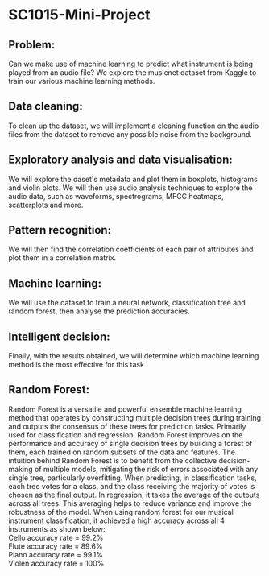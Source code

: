 # SC1015-Mini-Project

## Problem: 
Can we make use of machine learning to predict what instrument is being played from an audio file? We explore the musicnet dataset from Kaggle to train our various machine learning methods.

## Data cleaning: 
To clean up the dataset, we will implement a cleaning function on the audio files from the dataset to remove any possible noise from the background.

## Exploratory analysis and data visualisation:
We will explore the daset's metadata and plot them in boxplots, histograms and violin plots. We will then use audio analysis techniques to explore the audio data, such as waveforms, spectrograms, MFCC heatmaps, scatterplots and more.

## Pattern recognition: 
We will then find the correlation coefficients of each pair of attributes and plot them in a correlation matrix.

## Machine learning: 
We will use the dataset to train a neural network, classification tree and random forest, then analyse the prediction accuracies.

## Intelligent decision: 
Finally, with the results obtained, we will determine which machine learning method is the most effective for this task

## Random Forest: 
Random Forest is a versatile and powerful ensemble machine learning method that operates by constructing multiple decision trees during training and outputs the consensus of these trees for prediction tasks. Primarily used for classification and regression, Random Forest improves on the performance and accuracy of single decision trees by building a forest of them, each trained on random subsets of the data and features. The intuition behind Random Forest is to benefit from the collective decision-making of multiple models, mitigating the risk of errors associated with any single tree, particularly overfitting. When predicting, in classification tasks, each tree votes for a class, and the class receiving the majority of votes is chosen as the final output. In regression, it takes the average of the outputs across all trees. This averaging helps to reduce variance and improve the robustness of the model. When using random forest for our musical instrument classification, it achieved a high accuracy across all 4 instruments as shown below: <br />
Cello accuracy rate = 99.2%<br />
Flute accuracy rate = 89.6%<br />
Piano accuracy rate = 99.1%<br />
Violen accuracy rate = 100%
